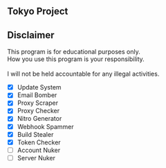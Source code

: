 ## Tokyo Project

## Disclaimer

This program is for educational purposes only.<br />
How you use this program is your responsibility.<br />
<br />
I will not be held accountable for any illegal activities.

- [x] Update System
- [x] Email Bomber
- [x] Proxy Scraper
- [x] Proxy Checker
- [x] Nitro Generator
- [x] Webhook Spammer
- [x] Build Stealer
- [x] Token Checker
- [ ] Account Nuker
- [ ] Server Nuker
